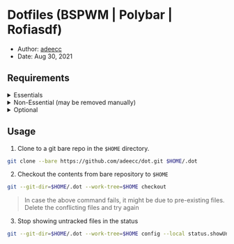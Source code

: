 # Dotfiles (BSPWM | Polybar | Rofiasdf)

* Author: [adeecc](https://github.com/adeecc/)
* Date: Aug 30, 2021


## Requirements

<details>
    <summary> Essentials </summary>
    
    - bspwm
    - sxhkd
    - picom (ibhagwan-git)
    - polybar
    - dunst 
    - network-manager-applet
    - rofi
    - feh
    - pavucontrol, pactl
</details>

<details>
    <summary> Non-Essential (may be removed manually) </summary>

    - alacritty
    - zsh
    - starship
    - neovim
</details>

<details>
    <summary> Optional </summary>

    - plug (nvim)
    - exa
    - tree
    - neofetch
    - ripgrep
    - bat
</details>



## Usage

1. Clone to a git bare repo in the `$HOME` directory.

```sh
git clone --bare https://github.com/adeecc/dot.git $HOME/.dot
```

2. Checkout the contents from bare repository to `$HOME`

```sh
git --git-dir=$HOME/.dot --work-tree=$HOME checkout
```

> In case the above command fails, it might be due to pre-existing files. Delete the conflicting files and try again

3. Stop showing untracked files in the status

```sh
git --git-dir=$HOME/.dot --work-tree=$HOME config --local status.showUntrackedFiles no
```
